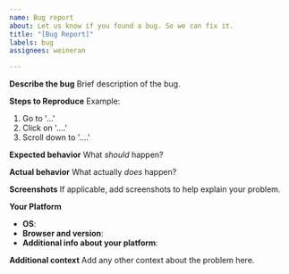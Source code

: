 ```yaml
---
name: Bug report
about: Let us know if you found a bug. So we can fix it.
title: "[Bug Report]"
labels: bug
assignees: weineran

---
```


**Describe the bug**
Brief description of the bug.

**Steps to Reproduce**
Example:
1. Go to '...'
2. Click on '....'
3. Scroll down to '....'

**Expected behavior**
What _should_ happen?

**Actual behavior**
What actually _does_ happen?

**Screenshots**
If applicable, add screenshots to help explain your problem.

**Your Platform**
 - **OS**: 
 - **Browser and version**: 
 - **Additional info about your platform**: 

**Additional context**
Add any other context about the problem here.
